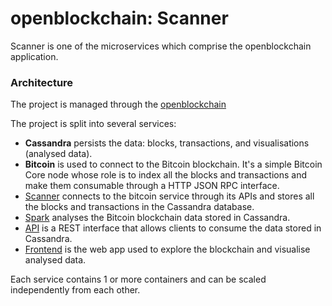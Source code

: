 # openblockchain: Scanner

Scanner is one of the microservices which comprise the openblockchain application.

### Architecture

The project is managed through the [openblockchain](https://github.com/open-blockchain/openblockchain)

The project is split into several services:

- **Cassandra** persists the data: blocks, transactions, and visualisations (analysed data).
- **Bitcoin** is used to connect to the Bitcoin blockchain. It's a simple Bitcoin Core node whose role is to index all the blocks and transactions and make them consumable through a HTTP JSON RPC interface.
- [Scanner](https://github.com/open-blockchain/scanner) connects to the bitcoin service through its APIs and stores all the blocks and transactions in the Cassandra database.
- [Spark](https://github.com/open-blockchain/spark) analyses the Bitcoin blockchain data stored in Cassandra.
- [API](https://github.com/open-blockchain/node-api) is a REST interface that allows clients to consume the data stored in Cassandra.
- [Frontend](https://github.com/open-blockchain/frontend) is the web app used to explore the blockchain and visualise analysed data.

Each service contains 1 or more containers and can be scaled independently from each other.
